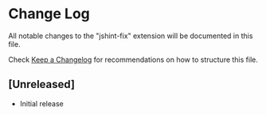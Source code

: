 # Change Log

All notable changes to the "jshint-fix" extension will be documented in this file.

Check [Keep a Changelog](http://keepachangelog.com/) for recommendations on how to structure this file.

## [Unreleased]

- Initial release